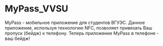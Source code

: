 # MyPass_VVSU
MyPass - мобильное приложение для студентов ВГУЭС. Данное приложение, используя технологию NFC, позволяет привязать Ваш пропуск (бейдж) к телефону.
Теперь приложение MyPass в телефоне - ваш бейдж!
